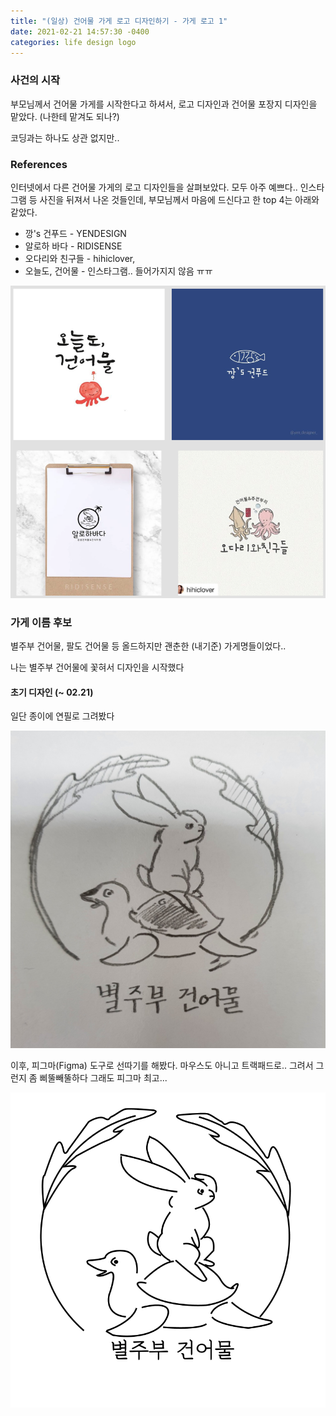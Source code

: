 ```yaml
---
title: "(일상) 건어물 가게 로고 디자인하기 - 가게 로고 1"
date: 2021-02-21 14:57:30 -0400
categories: life design logo
---
```


### 사건의 시작
부모님께서 건어물 가게를 시작한다고 하셔서, 로고 디자인과 건어물 포장지 디자인을 맡았다. (나한테 맡겨도 되나?)

코딩과는 하나도 상관 없지만..

### References
인터넷에서 다른 건어물 가게의 로고 디자인들을 살펴보았다. 모두 아주 예쁘다.. 
인스타 그램 등 사진을 뒤져서 나온 것들인데, 부모님께서 마음에 드신다고 한 top 4는 아래와 같았다.
- 깡's 건푸드 - YENDESIGN
- 알로하 바다 - RIDISENSE
- 오다리와 친구들 - hihiclover,
- 오늘도, 건어물 - 인스타그램.. 들어가지지 않음 ㅠㅠ
<img src="/assets/images/dried_fish_logo/건어물가게 로고들.png" >


### 가게 이름 후보
별주부 건어물, 팔도 건어물 등 올드하지만 괜춘한 (내기준) 가게명들이었다..

나는 별주부 건어물에 꽃혀서 디자인을 시작했다

#### 초기 디자인 (~ 02.21)
일단 종이에 연필로 그려봤다

<img src="/assets/images/dried_fish_logo/my_logo.jpeg">

이후, 피그마(Figma) 도구로 선따기를 해봤다. 마우스도 아니고 트랙패드로.. 그려서 그런지 좀 삐뚤빼뚤하다
그래도 피그마 최고...

<img src="/assets/images/dried_fish_logo/로고.png">
